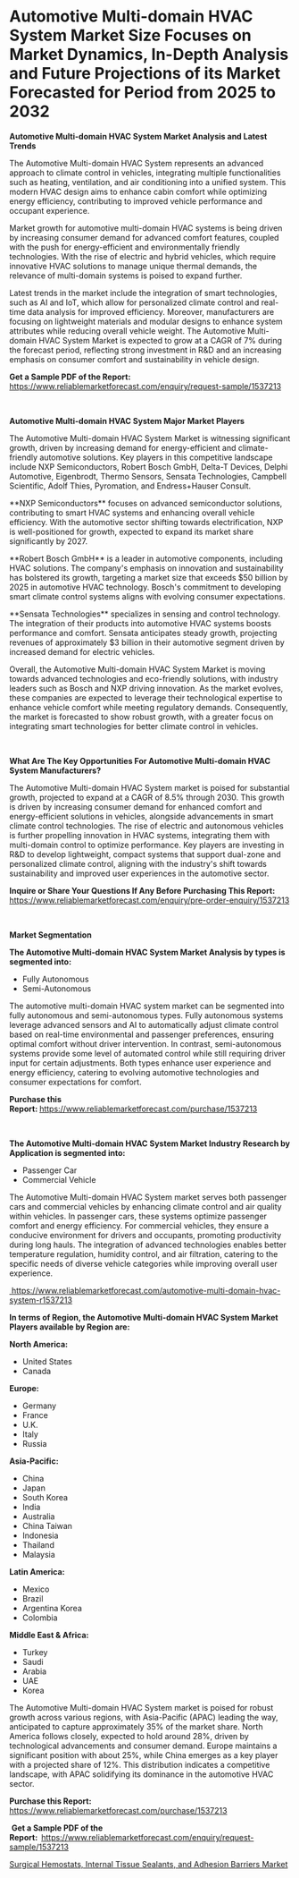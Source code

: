 <p><h1>Automotive Multi-domain HVAC System Market Size Focuses on Market Dynamics, In-Depth Analysis and Future Projections of its Market Forecasted for Period from 2025 to 2032</h1></p><p><strong>Automotive Multi-domain HVAC System Market Analysis and Latest Trends</strong></p>
<p><p>The Automotive Multi-domain HVAC System represents an advanced approach to climate control in vehicles, integrating multiple functionalities such as heating, ventilation, and air conditioning into a unified system. This modern HVAC design aims to enhance cabin comfort while optimizing energy efficiency, contributing to improved vehicle performance and occupant experience. </p><p>Market growth for automotive multi-domain HVAC systems is being driven by increasing consumer demand for advanced comfort features, coupled with the push for energy-efficient and environmentally friendly technologies. With the rise of electric and hybrid vehicles, which require innovative HVAC solutions to manage unique thermal demands, the relevance of multi-domain systems is poised to expand further. </p><p>Latest trends in the market include the integration of smart technologies, such as AI and IoT, which allow for personalized climate control and real-time data analysis for improved efficiency. Moreover, manufacturers are focusing on lightweight materials and modular designs to enhance system attributes while reducing overall vehicle weight. The Automotive Multi-domain HVAC System Market is expected to grow at a CAGR of 7% during the forecast period, reflecting strong investment in R&D and an increasing emphasis on consumer comfort and sustainability in vehicle design.</p></p>
<p><strong>Get a Sample PDF of the Report:&nbsp;</strong> <a href="https://www.reliablemarketforecast.com/enquiry/request-sample/1537213?utm_campaign=2853&utm_medium=2&utm_source=Github&utm_content=ia&utm_term=24032025&utm_id=automotive-multi-domain-hvac-system">https://www.reliablemarketforecast.com/enquiry/request-sample/1537213</a></p>
<p>&nbsp;</p>
<p><strong>Automotive Multi-domain HVAC System Major Market Players</strong></p>
<p><p>The Automotive Multi-domain HVAC System Market is witnessing significant growth, driven by increasing demand for energy-efficient and climate-friendly automotive solutions. Key players in this competitive landscape include NXP Semiconductors, Robert Bosch GmbH, Delta-T Devices, Delphi Automotive, Eigenbrodt, Thermo Sensors, Sensata Technologies, Campbell Scientific, Adolf Thies, Pyromation, and Endress+Hauser Consult.</p><p>**NXP Semiconductors** focuses on advanced semiconductor solutions, contributing to smart HVAC systems and enhancing overall vehicle efficiency. With the automotive sector shifting towards electrification, NXP is well-positioned for growth, expected to expand its market share significantly by 2027.</p><p>**Robert Bosch GmbH** is a leader in automotive components, including HVAC solutions. The company's emphasis on innovation and sustainability has bolstered its growth, targeting a market size that exceeds $50 billion by 2025 in automotive HVAC technology. Bosch's commitment to developing smart climate control systems aligns with evolving consumer expectations.</p><p>**Sensata Technologies** specializes in sensing and control technology. The integration of their products into automotive HVAC systems boosts performance and comfort. Sensata anticipates steady growth, projecting revenues of approximately $3 billion in their automotive segment driven by increased demand for electric vehicles.</p><p>Overall, the Automotive Multi-domain HVAC System Market is moving towards advanced technologies and eco-friendly solutions, with industry leaders such as Bosch and NXP driving innovation. As the market evolves, these companies are expected to leverage their technological expertise to enhance vehicle comfort while meeting regulatory demands. Consequently, the market is forecasted to show robust growth, with a greater focus on integrating smart technologies for better climate control in vehicles.</p></p>
<p>&nbsp;</p>
<p><strong>What Are The Key Opportunities For Automotive Multi-domain HVAC System Manufacturers?</strong></p>
<p><p>The Automotive Multi-domain HVAC System market is poised for substantial growth, projected to expand at a CAGR of 8.5% through 2030. This growth is driven by increasing consumer demand for enhanced comfort and energy-efficient solutions in vehicles, alongside advancements in smart climate control technologies. The rise of electric and autonomous vehicles is further propelling innovation in HVAC systems, integrating them with multi-domain control to optimize performance. Key players are investing in R&D to develop lightweight, compact systems that support dual-zone and personalized climate control, aligning with the industry's shift towards sustainability and improved user experiences in the automotive sector.</p></p>
<p><strong>Inquire or Share Your Questions If Any Before Purchasing This Report:</strong> <a href="https://www.reliablemarketforecast.com/enquiry/pre-order-enquiry/1537213?utm_campaign=2853&utm_medium=2&utm_source=Github&utm_content=ia&utm_term=24032025&utm_id=automotive-multi-domain-hvac-system">https://www.reliablemarketforecast.com/enquiry/pre-order-enquiry/1537213</a></p>
<p>&nbsp;</p>
<p><strong>Market Segmentation</strong></p>
<p><strong>The Automotive Multi-domain HVAC System Market Analysis by types is segmented into:</strong></p>
<p><ul><li>Fully Autonomous</li><li>Semi-Autonomous</li></ul></p>
<p><p>The automotive multi-domain HVAC system market can be segmented into fully autonomous and semi-autonomous types. Fully autonomous systems leverage advanced sensors and AI to automatically adjust climate control based on real-time environmental and passenger preferences, ensuring optimal comfort without driver intervention. In contrast, semi-autonomous systems provide some level of automated control while still requiring driver input for certain adjustments. Both types enhance user experience and energy efficiency, catering to evolving automotive technologies and consumer expectations for comfort.</p></p>
<p><strong>Purchase this Report:&nbsp;</strong><a href="https://www.reliablemarketforecast.com/purchase/1537213?utm_campaign=2853&utm_medium=2&utm_source=Github&utm_content=ia&utm_term=24032025&utm_id=automotive-multi-domain-hvac-system">https://www.reliablemarketforecast.com/purchase/1537213</a></p>
<p>&nbsp;</p>
<p><strong>The Automotive Multi-domain HVAC System Market Industry Research by Application is segmented into:</strong></p>
<p><ul><li>Passenger Car</li><li>Commercial Vehicle</li></ul></p>
<p><p>The Automotive Multi-domain HVAC System market serves both passenger cars and commercial vehicles by enhancing climate control and air quality within vehicles. In passenger cars, these systems optimize passenger comfort and energy efficiency. For commercial vehicles, they ensure a conducive environment for drivers and occupants, promoting productivity during long hauls. The integration of advanced technologies enables better temperature regulation, humidity control, and air filtration, catering to the specific needs of diverse vehicle categories while improving overall user experience.</p></p>
<p><a href="https://www.reliablemarketforecast.com/automotive-multi-domain-hvac-system-r1537213?utm_campaign=2853&utm_medium=2&utm_source=Github&utm_content=ia&utm_term=24032025&utm_id=automotive-multi-domain-hvac-system">&nbsp;https://www.reliablemarketforecast.com/automotive-multi-domain-hvac-system-r1537213</a></p>
<p><strong>In terms of Region, the Automotive Multi-domain HVAC System Market Players available by Region are:</strong></p>
<p>
    <p> <strong> North America: </strong>
        <ul>
            <li>United States</li>
            <li>Canada</li>
        </ul>
        </p> 
    <p> <strong> Europe: </strong>
        <ul>
            <li>Germany</li>
            <li>France</li>
            <li>U.K.</li>
            <li>Italy</li>
            <li>Russia</li>
        </ul>
        </p> 
    <p> <strong> Asia-Pacific: </strong>
        <ul>
            <li>China</li>
            <li>Japan</li>
            <li>South Korea</li>
            <li>India</li>
            <li>Australia</li>
            <li>China Taiwan</li>
            <li>Indonesia</li>
            <li>Thailand</li>
            <li>Malaysia</li>
        </ul>
        </p> 
    <p> <strong> Latin America: </strong>
        <ul>
            <li>Mexico</li>
            <li>Brazil</li>
            <li>Argentina Korea</li>
            <li>Colombia</li>
        </ul>
        </p> 
    <p> <strong> Middle East & Africa: </strong>
        <ul>
            <li>Turkey</li>
            <li>Saudi</li>
            <li>Arabia</li>
            <li>UAE</li>
            <li>Korea</li>
        </ul>
    </p>
    </p>
<p><p>The Automotive Multi-domain HVAC System market is poised for robust growth across various regions, with Asia-Pacific (APAC) leading the way, anticipated to capture approximately 35% of the market share. North America follows closely, expected to hold around 28%, driven by technological advancements and consumer demand. Europe maintains a significant position with about 25%, while China emerges as a key player with a projected share of 12%. This distribution indicates a competitive landscape, with APAC solidifying its dominance in the automotive HVAC sector.</p></p>
<p><strong>Purchase this Report: </strong><a href="https://www.reliablemarketforecast.com/purchase/1537213?utm_campaign=2853&utm_medium=2&utm_source=Github&utm_content=ia&utm_term=24032025&utm_id=automotive-multi-domain-hvac-system">https://www.reliablemarketforecast.com/purchase/1537213</a></p>
<p>&nbsp;<strong>Get a Sample PDF of the Report:&nbsp;&nbsp;</strong><a href="https://www.reliablemarketforecast.com/enquiry/request-sample/1537213?utm_campaign=2853&utm_medium=2&utm_source=Github&utm_content=ia&utm_term=24032025&utm_id=automotive-multi-domain-hvac-system">https://www.reliablemarketforecast.com/enquiry/request-sample/1537213</a></p>
<p><strong></strong></p>
<p><p><a href="https://github.com/ternainglin/Market-Research-Report-List-1/blob/main/surgical-hemostats-internal-tissue-sealants-and-adhesion-barriers-market.md?utm_campaign=2853&utm_medium=2&utm_source=Github&utm_content=ia&utm_term=24032025&utm_id=automotive-multi-domain-hvac-system">Surgical Hemostats, Internal Tissue Sealants, and Adhesion Barriers Market</a></p></p>